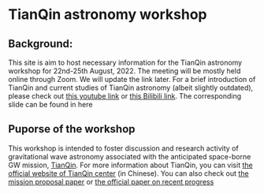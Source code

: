 # TianQin astronomy workshop

## Background:
This site is aim to host necessary information for the TianQin astronomy workshop for 22nd-25th August, 2022.
The meeting will be mostly held online through Zoom. 
We will update the link later. 
For a brief introduction of TianQin and current studies of TianQin astronomy (albeit slightly outdated), please check out [this youtube link](https://www.youtube.com/watch?v=936epPqskPU) or [this Bilibili link](https://www.bilibili.com/video/BV1f54118788/).
The corresponding slide can be found in here

## Puporse of the workshop
This workshop is intended to foster discussion and research activity of gravitational wave astronomy associated with the anticipated space-borne GW mission,  [TianQin](https://en.wikipedia.org/wiki/TianQin). 
For more information about TianQin, you can visit [the official website of TianQin center](https://tianqin.sysu.edu.cn/) (in Chinese).
You can also check out [the mission proposal paper](https://iopscience.iop.org/article/10.1088/0264-9381/33/3/035010) or [the official paper on recent progress](https://academic.oup.com/ptep/article/2021/5/05A107/5880559)

